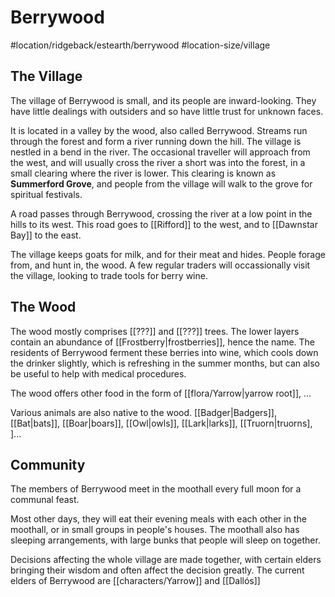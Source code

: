 # Berrywood
#location/ridgeback/estearth/berrywood #location-size/village

## The Village
The village of Berrywood is small, and its people are inward-looking. They have little dealings with outsiders and so have little trust for unknown faces.

It is located in a valley by the wood, also called Berrywood. Streams run through the forest and form a river running down the hill. The village is nestled in a bend in the river. The occasional traveller will approach from the west, and will usually cross the river a short was into the forest, in a small clearing where the river is lower. This clearing is known as **Summerford Grove**, and people from the village will walk to the grove for spiritual festivals.

A road passes through Berrywood, crossing the river at a low point in the hills to its west. This road goes to [[Rifford]] to the west, and to [[Dawnstar Bay]] to the east.

The village keeps goats for milk, and for their meat and hides. People forage from, and hunt in, the wood. A few regular traders will occassionally visit the village, looking to trade tools for berry wine.

## The Wood
The wood mostly comprises [[???]] and [[???]] trees. The lower layers contain an abundance of [[Frostberry|frostberries]], hence the name. The residents of Berrywood ferment these berries into wine, which cools down the drinker slightly, which is refreshing in the summer months, but can also be useful to help with medical procedures.

The wood offers other food in the form of [[flora/Yarrow|yarrow root]], ...

Various animals are also native to the wood. [[Badger|Badgers]], [[Bat|bats]], [[Boar|boars]], [[Owl|owls]], [[Lark|larks]], [[Truorn|truorns], ]...

## Community
The members of Berrywood meet in the moothall every full moon for a communal feast.

Most other days, they will eat their evening meals with each other in the moothall, or in small groups in people's houses. The moothall also has sleeping arrangements, with large bunks that people will sleep on together.

Decisions affecting the whole village are made together, with certain elders bringing their wisdom and often affect the decision greatly. The current elders of Berrywood are [[characters/Yarrow]] and [[Dallós]]